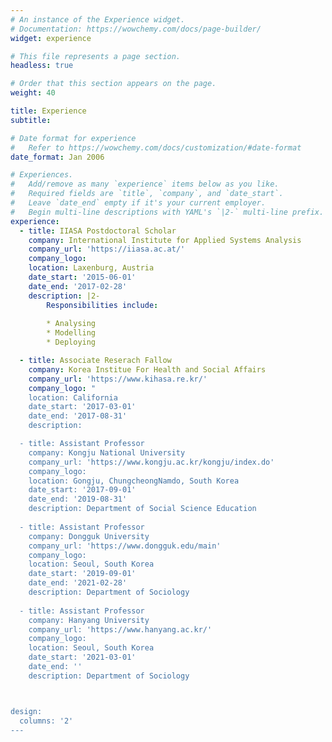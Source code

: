 ```yaml
---
# An instance of the Experience widget.
# Documentation: https://wowchemy.com/docs/page-builder/
widget: experience

# This file represents a page section.
headless: true

# Order that this section appears on the page.
weight: 40

title: Experience
subtitle:

# Date format for experience
#   Refer to https://wowchemy.com/docs/customization/#date-format
date_format: Jan 2006

# Experiences.
#   Add/remove as many `experience` items below as you like.
#   Required fields are `title`, `company`, and `date_start`.
#   Leave `date_end` empty if it's your current employer.
#   Begin multi-line descriptions with YAML's `|2-` multi-line prefix.
experience:
  - title: IIASA Postdoctoral Scholar
    company: International Institute for Applied Systems Analysis
    company_url: 'https://iiasa.ac.at/'
    company_logo: 
    location: Laxenburg, Austria
    date_start: '2015-06-01'
    date_end: '2017-02-28'
    description: |2-
        Responsibilities include:
        
        * Analysing
        * Modelling
        * Deploying

  - title: Associate Reserach Fallow 
    company: Korea Institue For Health and Social Affairs
    company_url: 'https://www.kihasa.re.kr/'
    company_logo: "
    location: California
    date_start: '2017-03-01'
    date_end: '2017-08-31'
    description: 

  - title: Assistant Professor 
    company: Kongju National University 
    company_url: 'https://www.kongju.ac.kr/kongju/index.do'
    company_logo: 
    location: Gongju, ChungcheongNamdo, South Korea
    date_start: '2017-09-01'
    date_end: '2019-08-31'
    description: Department of Social Science Education
    
  - title: Assistant Professor 
    company: Dongguk University 
    company_url: 'https://www.dongguk.edu/main'
    company_logo: 
    location: Seoul, South Korea
    date_start: '2019-09-01'
    date_end: '2021-02-28'
    description: Department of Sociology      
    
  - title: Assistant Professor 
    company: Hanyang University 
    company_url: 'https://www.hanyang.ac.kr/'
    company_logo: 
    location: Seoul, South Korea
    date_start: '2021-03-01'
    date_end: ''
    description: Department of Sociology   



design:
  columns: '2'
---
```

